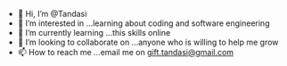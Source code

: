 - 👋 Hi, I’m @Tandasi
- 👀 I’m interested in ...learning about coding and software engineering 
- 🌱 I’m currently learning ...this skills online 
- 💞️ I’m looking to collaborate on ...anyone who is willing to help me grow 
- 📫 How to reach me ...email me on gift.tandasi@gmail.com 

<!---
Tandasi/Tandasi is a ✨ special ✨ repository because its `README.md` (this file) appears on your GitHub profile.
You can click the Preview link to take a look at your changes.
--->
